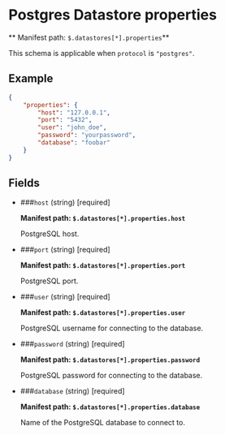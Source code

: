 # Postgres Datastore properties

** Manifest path: `$.datastores[*].properties`**

This schema is applicable when `protocol` is `"postgres"`.

## Example

```json title="Postgres Datastore properties example"
{
    "properties": {
        "host": "127.0.0.1",
        "port": "5432",
        "user": "john_doe",
        "password": "yourpassword",
        "database": "foobar"
    }
}
```

## Fields

* ###`host` (string) [required]

    **Manifest path: `$.datastores[*].properties.host`**

    PostgreSQL host.

* ###`port` (string) [required]

    **Manifest path: `$.datastores[*].properties.port`**

    PostgreSQL port.

* ###`user` (string) [required]

    **Manifest path: `$.datastores[*].properties.user`**

    PostgreSQL username for connecting to the database.

* ###`password` (string) [required]

    **Manifest path: `$.datastores[*].properties.password`**

    PostgreSQL password for connecting to the database.

* ###`database` (string) [required]

    **Manifest path: `$.datastores[*].properties.database`**

    Name of the PostgreSQL database to connect to.
